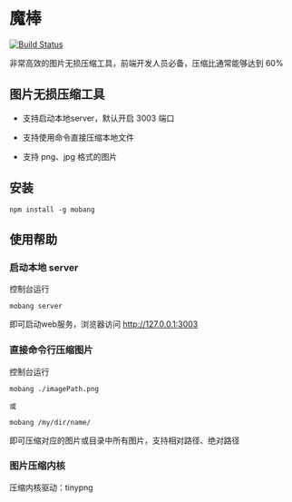 魔棒
========
[![Build Status](https://secure.travis-ci.org/pillys/mobang.png)](http://travis-ci.org/pillys/mobang)

非常高效的图片无损压缩工具，前端开发人员必备，压缩比通常能够达到 60%

## 图片无损压缩工具

* 支持启动本地server，默认开启 3003 端口

* 支持使用命令直接压缩本地文件

* 支持 png、jpg 格式的图片

## 安装
    
    npm install -g mobang

## 使用帮助

### 启动本地 server

控制台运行

    mobang server

即可启动web服务，浏览器访问 http://127.0.0.1:3003

### 直接命令行压缩图片

控制台运行

    mobang ./imagePath.png

    或

    mobang /my/dir/name/

即可压缩对应的图片或目录中所有图片，支持相对路径、绝对路径

### 图片压缩内核

压缩内核驱动：tinypng